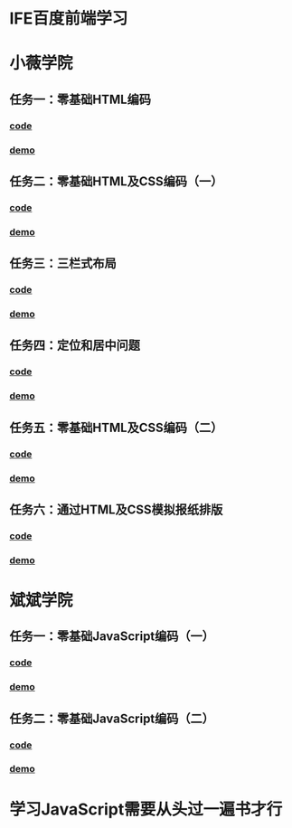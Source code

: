 # IFE百度前端学习

# 小薇学院
##  任务一：零基础HTML编码
###   [code](https://github.com/TdArita/FrontEnd_Study/blob/master/XiaoWeiAcademy/task1/1_mission.html)
###   [demo](https://tdarita.github.io/FrontEnd_Study/XiaoWeiAcademy/task1/1_mission.html)
##  任务二：零基础HTML及CSS编码（一）
###   [code](https://github.com/TdArita/FrontEnd_Study/blob/master/XiaoWeiAcademy/task2/task2.html)
###   [demo](https://tdarita.github.io/FrontEnd_Study/XiaoWeiAcademy/task2/task2.html)
##  任务三：三栏式布局
###   [code](https://github.com/TdArita/FrontEnd_Study/blob/master/XiaoWeiAcademy/task3/task3.html)
###   [demo](https://tdarita.github.io/FrontEnd_Study/XiaoWeiAcademy/task3/task3.html)
##  任务四：定位和居中问题
###   [code](https://github.com/TdArita/FrontEnd_Study/blob/master/XiaoWeiAcademy/task4/task4.html)
###   [demo](https://tdarita.github.io/FrontEnd_Study/XiaoWeiAcademy/task4/task4.html)
##  任务五：零基础HTML及CSS编码（二）
###   [code](https://github.com/TdArita/FrontEnd_Study/blob/master/XiaoWeiAcademy/task5/task5.html)
###   [demo](https://tdarita.github.io/FrontEnd_Study/XiaoWeiAcademy/task5/task5.html)
##  任务六：通过HTML及CSS模拟报纸排版
###   [code](https://github.com/TdArita/FrontEnd_Study/blob/master/XiaoWeiAcademy/task6/task6.html)
###   [demo](https://tdarita.github.io/FrontEnd_Study/XiaoWeiAcademy/task6/task6.html)


# 斌斌学院
##  任务一：零基础JavaScript编码（一）
###   [code](https://github.com/TdArita/FrontEnd_Study/tree/master/BinBinAcademy/task1/task1.html)
###   [demo](https://tdarita.github.io/FrontEnd_Study/BinBinAcademy/task1/task1.html)
##  任务二：零基础JavaScript编码（二）
###   [code](https://github.com/TdArita/FrontEnd_Study/tree/master/BinBinAcademy/task2/task2.html)
###   [demo](https://tdarita.github.io/FrontEnd_Study/BinBinAcademy/task2/task2.html)
# 学习JavaScript需要从头过一遍书才行